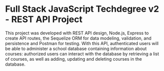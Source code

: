 # Full Stack JavaScript Techdegree v2 - REST API Project

This project was developed with REST API design, Node.js, Express to create API routes, the Sequelize ORM for data modeling, validation, and persistence and Postman for testing. With this API, authenticated users will be able to administer a school database containing information about courses: authorized users can interact with the database by retrieving a list of courses, as well as adding, updating and deleting courses in the database.
